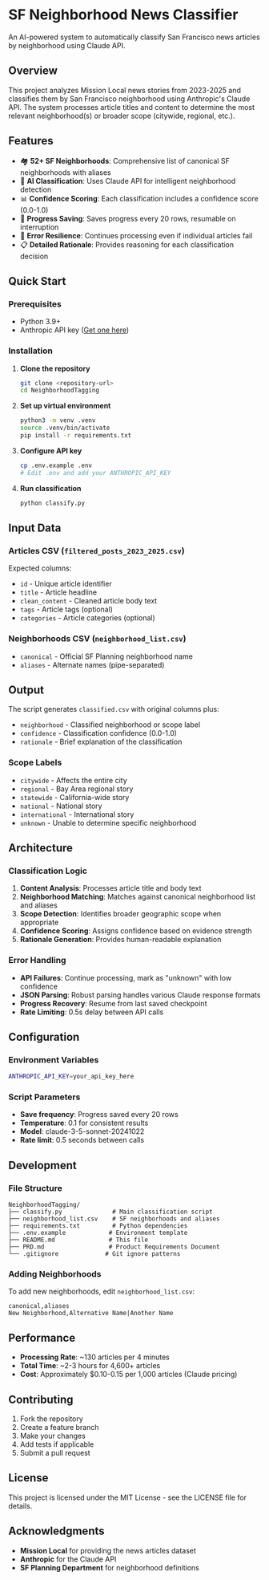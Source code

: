 # SF Neighborhood News Classifier

An AI-powered system to automatically classify San Francisco news articles by neighborhood using Claude API.

## Overview

This project analyzes Mission Local news stories from 2023-2025 and classifies them by San Francisco neighborhood using Anthropic's Claude API. The system processes article titles and content to determine the most relevant neighborhood(s) or broader scope (citywide, regional, etc.).

## Features

- 🏘️ **52+ SF Neighborhoods**: Comprehensive list of canonical SF neighborhoods with aliases
- 🤖 **AI Classification**: Uses Claude API for intelligent neighborhood detection
- 📊 **Confidence Scoring**: Each classification includes a confidence score (0.0-1.0)
- 💾 **Progress Saving**: Saves progress every 20 rows, resumable on interruption
- 🔄 **Error Resilience**: Continues processing even if individual articles fail
- 📋 **Detailed Rationale**: Provides reasoning for each classification decision

## Quick Start

### Prerequisites

- Python 3.9+
- Anthropic API key ([Get one here](https://console.anthropic.com/))

### Installation

1. **Clone the repository**
   ```bash
   git clone <repository-url>
   cd NeighborhoodTagging
   ```

2. **Set up virtual environment**
   ```bash
   python3 -m venv .venv
   source .venv/bin/activate
   pip install -r requirements.txt
   ```

3. **Configure API key**
   ```bash
   cp .env.example .env
   # Edit .env and add your ANTHROPIC_API_KEY
   ```

4. **Run classification**
   ```bash
   python classify.py
   ```

## Input Data

### Articles CSV (`filtered_posts_2023_2025.csv`)
Expected columns:
- `id` - Unique article identifier
- `title` - Article headline
- `clean_content` - Cleaned article body text
- `tags` - Article tags (optional)
- `categories` - Article categories (optional)

### Neighborhoods CSV (`neighborhood_list.csv`)
- `canonical` - Official SF Planning neighborhood name
- `aliases` - Alternate names (pipe-separated)

## Output

The script generates `classified.csv` with original columns plus:
- `neighborhood` - Classified neighborhood or scope label
- `confidence` - Classification confidence (0.0-1.0)
- `rationale` - Brief explanation of the classification

### Scope Labels
- `citywide` - Affects the entire city
- `regional` - Bay Area regional story
- `statewide` - California-wide story
- `national` - National story
- `international` - International story
- `unknown` - Unable to determine specific neighborhood

## Architecture

### Classification Logic
1. **Content Analysis**: Processes article title and body text
2. **Neighborhood Matching**: Matches against canonical neighborhood list and aliases
3. **Scope Detection**: Identifies broader geographic scope when appropriate
4. **Confidence Scoring**: Assigns confidence based on evidence strength
5. **Rationale Generation**: Provides human-readable explanation

### Error Handling
- **API Failures**: Continue processing, mark as "unknown" with low confidence
- **JSON Parsing**: Robust parsing handles various Claude response formats
- **Progress Recovery**: Resume from last saved checkpoint
- **Rate Limiting**: 0.5s delay between API calls

## Configuration

### Environment Variables
```bash
ANTHROPIC_API_KEY=your_api_key_here
```

### Script Parameters
- **Save frequency**: Progress saved every 20 rows
- **Temperature**: 0.1 for consistent results
- **Model**: claude-3-5-sonnet-20241022
- **Rate limit**: 0.5 seconds between calls

## Development

### File Structure
```
NeighborhoodTagging/
├── classify.py              # Main classification script
├── neighborhood_list.csv    # SF neighborhoods and aliases  
├── requirements.txt         # Python dependencies
├── .env.example            # Environment template
├── README.md               # This file
├── PRD.md                  # Product Requirements Document
└── .gitignore             # Git ignore patterns
```

### Adding Neighborhoods
To add new neighborhoods, edit `neighborhood_list.csv`:
```csv
canonical,aliases
New Neighborhood,Alternative Name|Another Name
```

## Performance

- **Processing Rate**: ~130 articles per 4 minutes
- **Total Time**: ~2-3 hours for 4,600+ articles
- **Cost**: Approximately $0.10-0.15 per 1,000 articles (Claude pricing)

## Contributing

1. Fork the repository
2. Create a feature branch
3. Make your changes
4. Add tests if applicable
5. Submit a pull request

## License

This project is licensed under the MIT License - see the LICENSE file for details.

## Acknowledgments

- **Mission Local** for providing the news articles dataset
- **Anthropic** for the Claude API
- **SF Planning Department** for neighborhood definitions